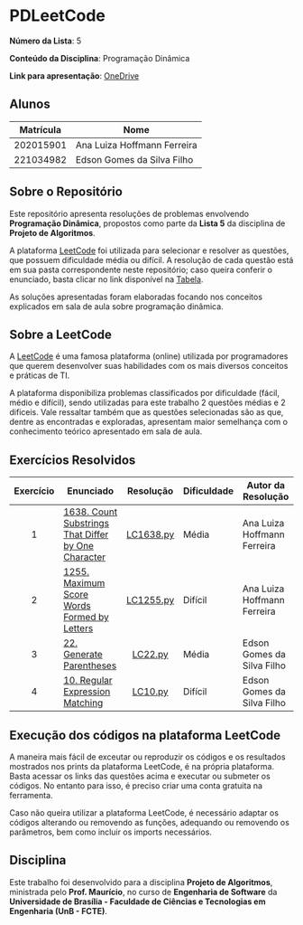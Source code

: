 # PDLeetCode

**Número da Lista**: 5

**Conteúdo da Disciplina**: Programação Dinâmica

**Link para apresentação**: [OneDrive]()

## Alunos

| Matrícula   | Nome                          |
|-------------|-------------------------------|
| 202015901   | Ana Luiza Hoffmann Ferreira   |
| 221034982   | Edson Gomes da Silva Filho    |

## Sobre o Repositório

Este repositório apresenta resoluções de problemas envolvendo **Programação Dinâmica**, propostos como parte da **Lista 5** da disciplina de **Projeto de Algoritmos**.

A plataforma [LeetCode](https://leetcode.com/) foi utilizada para selecionar e resolver as questões, que possuem dificuldade média ou difícil. A resolução de cada questão está em sua pasta correspondente neste repositório; caso queira conferir o enunciado, basta clicar no link disponível na [Tabela](#exercícios-resolvidos).

As soluções apresentadas foram elaboradas focando nos conceitos explicados em sala de aula sobre programação dinâmica.

## Sobre a LeetCode

A [LeetCode](https://leetcode.com) é uma famosa plataforma (online) utilizada por programadores que querem desenvolver suas habilidades com os mais diversos conceitos e práticas de TI.

A plataforma disponibiliza problemas classificados por dificuldade (fácil, médio e difícil), sendo utilizadas para este trabalho 2 questões médias e 2 dificeis. Vale ressaltar também que as questões selecionadas são as que, dentre as encontradas e exploradas, apresentam maior semelhança com o conhecimento teórico apresentado em sala de aula.

## Exercícios Resolvidos

| Exercício | Enunciado | Resolução | Dificuldade | Autor da Resolução |
| :--: | -- | :--: | -- | -- |
| 1 | [1638. Count Substrings That Differ by One Character](https://leetcode.com/problems/count-substrings-that-differ-by-one-character/description/?envType=problem-list-v2&envId=dynamic-programming) | [LC1638.py](./Exercício%201638/LC1638.py)| Média | Ana Luiza Hoffmann Ferreira |
| 2 | [1255. Maximum Score Words Formed by Letters](https://leetcode.com/problems/maximum-score-words-formed-by-letters/description/?envType=problem-list-v2&envId=dynamic-programming) | [LC1255.py](./Exercício%201255/LC1255.py) | Difícil | Ana Luiza Hoffmann Ferreira |
| 3 | [22. Generate Parentheses](https://leetcode.com/problems/generate-parentheses/description/?envType=problem-list-v2&envId=dynamic-programming) | [LC22.py](./Exercício%2022/LC22.py) | Média | Edson Gomes da Silva Filho |
| 4 | [10. Regular Expression Matching](https://leetcode.com/problems/regular-expression-matching/description/?envType=problem-list-v2&envId=dynamic-programming) | [LC10.py](./Exercício%2022/LC10.py) | Difícil | Edson Gomes da Silva Filho |

## Execução dos códigos na plataforma LeetCode

A maneira mais fácil de exceutar ou reproduzir os códigos e os resultados mostrados nos prints da plataforma LeetCode, é na própria plataforma. Basta acessar os links das questões acima e executar ou submeter os códigos. No entanto para isso, é preciso criar uma conta gratuita na ferramenta.

Caso não queira utilizar a plataforma LeetCode, é necessário adaptar os códigos alterando ou removendo as funções, adequando ou removendo os parâmetros, bem como incluir os imports necessários.

## Disciplina

Este trabalho foi desenvolvido para a disciplina **Projeto de Algoritmos**, ministrada pelo **Prof. Maurício**, no curso de **Engenharia de Software** da **Universidade de Brasília - Faculdade de Ciências e Tecnologias em Engenharia (UnB - FCTE)**.
